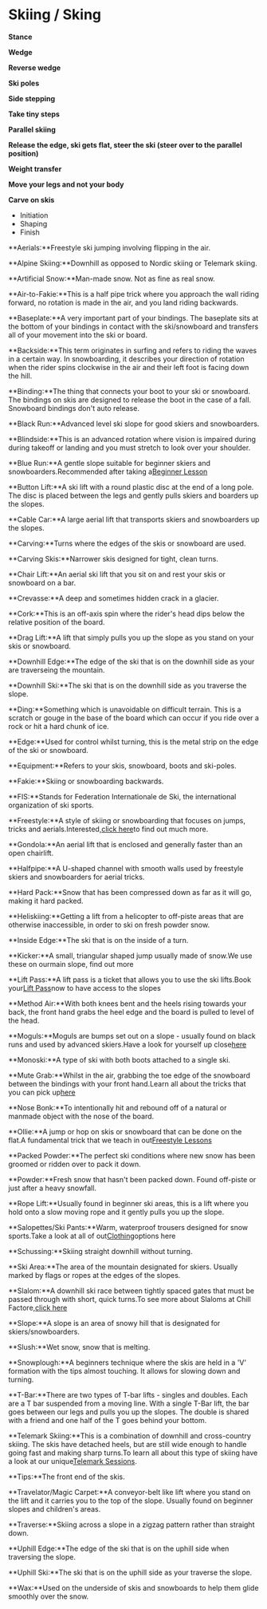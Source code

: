 # Skiing / Sking

**Stance**

**Wedge**

**Reverse wedge**

**Ski poles**

**Side stepping**

**Take tiny steps**

**Parallel skiing**

**Release the edge, ski gets flat, steer the ski (steer over to the parallel position)**

**Weight transfer**

**Move your legs and not your body**

**Carve on skis**

- Initiation
- Shaping
- Finish

**Aerials:**Freestyle ski jumping involving flipping in the air.

**Alpine Skiing:**Downhill as opposed to Nordic skiing or Telemark skiing.

**Artificial Snow:**Man-made snow. Not as fine as real snow.

**Air-to-Fakie:**This is a half pipe trick where you approach the wall riding forward, no rotation is made in the air, and you land riding backwards.

**Baseplate:**A very important part of your bindings. The baseplate sits at the bottom of your bindings in contact with the ski/snowboard and transfers all of your movement into the ski or board.

**Backside:**This term originates in surfing and refers to riding the waves in a certain way. In snowboarding, it describes your direction of rotation when the rider spins clockwise in the air and their left foot is facing down the hill.

**Binding:**The thing that connects your boot to your ski or snowboard. The bindings on skis are designed to release the boot in the case of a fall. Snowboard bindings don't auto release.

**Black Run:**Advanced level ski slope for good skiers and snowboarders.

**Blindside:**This is an advanced rotation where vision is impaired during during takeoff or landing and you must stretch to look over your shoulder.

**Blue Run:**A gentle slope suitable for beginner skiers and snowboarders.Recommended after taking a[Beginner Lesson](https://www.chillfactore.com/ski-and-snowboard/lessons/snowboard-lessons/)

**Button Lift:**A ski lift with a round plastic disc at the end of a long pole. The disc is placed between the legs and gently pulls skiers and boarders up the slopes.

**Cable Car:**A large aerial lift that transports skiers and snowboarders up the slopes.

**Carving:**Turns where the edges of the skis or snowboard are used.

**Carving Skis:**Narrower skis designed for tight, clean turns.

**Chair Lift:**An aerial ski lift that you sit on and rest your skis or snowboard on a bar.

**Crevasse:**A deep and sometimes hidden crack in a glacier.

**Cork:**This is an off-axis spin where the rider's head dips below the relative position of the board.

**Drag Lift:**A lift that simply pulls you up the slope as you stand on your skis or snowboard.

**Downhill Edge:**The edge of the ski that is on the downhill side as your are traverseing the mountain.

**Downhill Ski:**The ski that is on the downhill side as you traverse the slope.

**Ding:**Something which is unavoidable on difficult terrain. This is a scratch or gouge in the base of the board which can occur if you ride over a rock or hit a hard chunk of ice.

**Edge:**Used for control whilst turning, this is the metal strip on the edge of the ski or snowboard.

**Equipment:**Refers to your skis, snowboard, boots and ski-poles.

**Fakie:**Skiing or snowboarding backwards.

**FIS:**Stands for Federation Internationale de Ski, the international organization of ski sports.

**Freestyle:**A style of skiing or snowboarding that focuses on jumps, tricks and aerials.Interested,[click here](https://www.chillfactore.com/ski-and-snowboard/lessons/freestyle/)to find out much more.

**Gondola:**An aerial lift that is enclosed and generally faster than an open chairlift.

**Halfpipe:**A U-shaped channel with smooth walls used by freestyle skiers and snowboarders for aerial tricks.

**Hard Pack:**Snow that has been compressed down as far as it will go, making it hard packed.

**Heliskiing:**Getting a lift from a helicopter to off-piste areas that are otherwise inaccessible, in order to ski on fresh powder snow.

**Inside Edge:**The ski that is on the inside of a turn.

**Kicker:**A small, triangular shaped jump usually made of snow.We use these on ourmain slope, find out more

**Lift Pass:**A lift pass is a ticket that allows you to use the ski lifts.Book your[Lift Pass](https://www.chillfactore.com/ski-and-snowboard/recreational-lift-passes/)now to have access to the slopes

**Method Air:**With both knees bent and the heels rising towards your back, the front hand grabs the heel edge and the board is pulled to level of the head.

**Moguls:**Moguls are bumps set out on a slope - usually found on black runs and used by advanced skiers.Have a look for yourself up close[here](https://www.chillfactore.com/ski-and-snowboard/lessons/moguls/)

**Monoski:**A type of ski with both boots attached to a single ski.

**Mute Grab:**Whilst in the air, grabbing the toe edge of the snowboard between the bindings with your front hand.Learn all about the tricks that you can pick up[here](https://www.chillfactore.com/ski-and-snowboard/lessons/freestyle/)

**Nose Bonk:**To intentionally hit and rebound off of a natural or manmade object with the nose of the board.

**Ollie:**A jump or hop on skis or snowboard that can be done on the flat.A fundamental trick that we teach in out[Freestyle Lessons](https://www.chillfactore.com/ski-and-snowboard/lessons/freestyle/)

**Packed Powder:**The perfect ski conditions where new snow has been groomed or ridden over to pack it down.

**Powder:**Fresh snow that hasn't been packed down. Found off-piste or just after a heavy snowfall.

**Rope Lift:**Usually found in beginner ski areas, this is a lift where you hold onto a slow moving rope and it gently pulls you up the slope.

**Salopettes/Ski Pants:**Warm, waterproof trousers designed for snow sports.Take a look at all of out[Clothing](https://www.chillfactore.com/plan-visit/clothing-and-equipment/)options here

**Schussing:**Skiing straight downhill without turning.

**Ski Area:**The area of the mountain designated for skiers. Usually marked by flags or ropes at the edges of the slopes.

**Slalom:**A downhill ski race between tightly spaced gates that must be passed through with short, quick turns.To see more about Slaloms at Chill Factore,[click here](https://www.chillfactore.com/whats-on/events/)

**Slope:**A slope is an area of snowy hill that is designated for skiers/snowboarders.

**Slush:**Wet snow, snow that is melting.

**Snowplough:**A beginners technique where the skis are held in a 'V' formation with the tips almost touching. It allows for slowing down and turning.

**T-Bar:**There are two types of T-bar lifts - singles and doubles. Each are a T bar suspended from a moving line. With a single T-Bar lift, the bar goes between our legs and pulls you up the slopes. The double is shared with a friend and one half of the T goes behind your bottom.

**Telemark Skiing:**This is a combination of downhill and cross-country skiing. The skis have detached heels, but are still wide enough to handle going fast and making sharp turns.To learn all about this type of skiing have a look at our unique[Telemark Sessions](https://www.chillfactore.com/ski-and-snowboard/lessons/telemark-skiing-private/).

**Tips:**The front end of the skis.

**Travelator/Magic Carpet:**A conveyor-belt like lift where you stand on the lift and it carries you to the top of the slope. Usually found on beginner slopes and children's areas.

**Traverse:**Skiing across a slope in a zigzag pattern rather than straight down.

**Uphill Edge:**The edge of the ski that is on the uphill side when traversing the slope.

**Uphill Ski:**The ski that is on the uphill side as your traverse the slope.

**Wax:**Used on the underside of skis and snowboards to help them glide smoothly over the snow.

